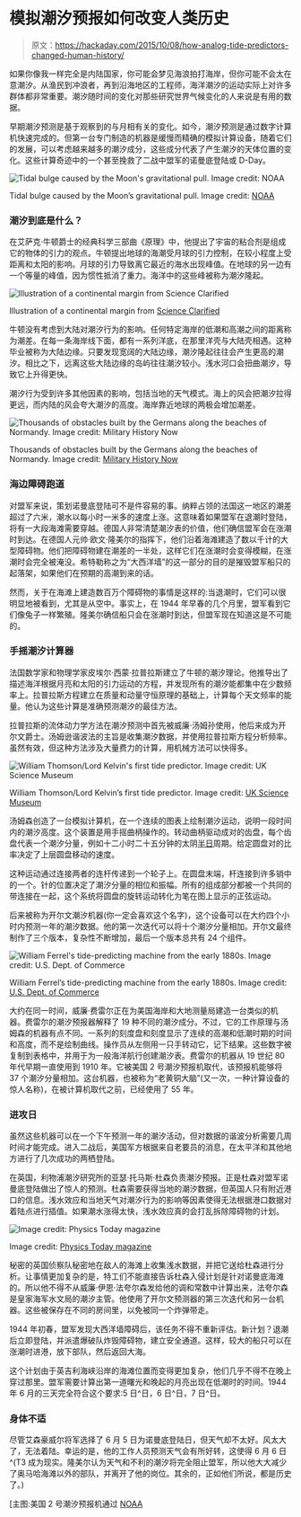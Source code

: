 # 模拟潮汐预报如何改变人类历史

> 原文：<https://hackaday.com/2015/10/08/how-analog-tide-predictors-changed-human-history/>

如果你像我一样完全是内陆国家，你可能会梦见海浪拍打海岸，但你可能不会太在意潮汐。从渔民到冲浪者，再到沿海地区的工程师，海洋潮汐的运动实际上对许多群体都非常重要。潮汐随时间的变化对那些研究世界气候变化的人来说是有用的数据。

早期潮汐预测是基于观察到的与月相有关的变化。如今，潮汐预测是通过数字计算机快速完成的。但第一台专门制造的机器是缓慢而精确的模拟计算设备，随着它们的发展，可以考虑越来越多的潮汐成分，这些成分代表了产生潮汐的天体位置的变化。这些计算奇迹中的一个甚至挽救了二战中盟军的诺曼底登陆或 D-Day。

![Tidal bulge caused by the Moon's gravitational pull. Image credit: NOAA](img/7b8320f67179415e398edb5a77579a10.png)

Tidal bulge caused by the Moon’s gravitational pull. Image credit: [NOAA](http://oceanservice.noaa.gov/education/kits/tides/tides03_gravity.html)

### 潮汐到底是什么？

在艾萨克·牛顿爵士的经典科学三部曲《原理》中，他提出了宇宙的粘合剂是组成它的物体的引力的观点。牛顿提出地球的海潮受月球的引力控制，在较小程度上受距离和太阳的影响。月球的引力导致离它最近的海水出现峰值。在地球的另一边有一个等量的峰值，因为惯性抵消了重力。海洋中的这些峰被称为潮汐隆起。

![Illustration of a continental margin from Science Clarified](img/1b9660c077766d380d0f1de1f4f38fa3.png)

Illustration of a continental margin from [Science Clarified](http://www.scienceclarified.com/landforms/Basins-to-Dunes/Continental-Margin.html)

牛顿没有考虑到大陆对潮汐行为的影响。任何特定海岸的低潮和高潮之间的距离称为潮差。在每一条海岸线下面，都有一系列洋底，在那里洋壳与大陆壳相遇。这种毕业被称为大陆边缘。只要发现宽阔的大陆边缘，潮汐隆起往往会产生更高的潮汐。相比之下，远离这些大陆边缘的岛屿往往潮汐较小。浅水河口会扭曲潮汐，导致它上升得更快。

潮汐行为受到许多其他因素的影响，包括当地的天气模式。海上的风会把潮汐拉得更远，而内陆的风会夸大潮汐的高度。海岸靠近地球的两极会增加潮差。

![Thousands of obstacles built by the Germans along the beaches of Normandy. Image credit: Military History Now](img/6ebf90de5c7bbba84a2ba2171fbdb1b9.png)

Thousands of obstacles built by the Germans along the beaches of Normandy. Image credit: [Military History Now](https://i2.wp.com/militaryhistorynow.com/wp-content/uploads/2014/06/Bundesarchiv_Bild_101I-719-0243-33_Atlantikwall_Inspektion_Erwin_Rommel_mit_Offizieren.jpg)

### 海边障碍跑道

对盟军来说，策划诺曼底登陆可不是件容易的事。纳粹占领的法国这一地区的潮差超过了六米，潮水以每小时一米多的速度上涨。这意味着如果盟军在退潮时登陆，将有一大段海滩需要穿越。德国人非常清楚潮汐表的价值，他们确信盟军会在涨潮时到达。在德国人元帅·欧文·隆美尔的指挥下，他们沿着海滩建造了数以千计的大型障碍物。他们把障碍物建在潮差的一半处，这样它们在涨潮时会变得模糊，在涨潮时会完全被淹没。希特勒称之为“大西洋墙”的这一部分的目的是摧毁盟军船只的起落架，如果他们在预期的高潮到来的话。

然而，关于在海滩上建造数百万个障碍物的事情是这样的:当退潮时，它们可以很明显地被看到，尤其是从空中。事实上，在 1944 年早春的几个月里，盟军看到它们像兔子一样繁殖。隆美尔确信船只会在涨潮时到达，但盟军现在知道这是不可能的。

### 手摇潮汐计算器

法国数学家和物理学家皮埃尔·西蒙·拉普拉斯建立了牛顿的潮汐理论。他推导出了描述海洋根据月亮和太阳的引力运动的方程，并发现所有的潮汐能都集中在少数频率上。拉普拉斯方程建立在质量和动量守恒原理的基础上，计算每个天文频率的能量。他认为这些计算是准确预测潮汐的最佳方法。

拉普拉斯的流体动力学方法在潮汐预测中首先被威廉·汤姆孙使用，他后来成为开尔文爵士。汤姆逊谐波法的主旨是收集潮汐数据，并使用拉普拉斯方程分析频率。虽然有效，但这种方法涉及大量费力的计算，用机械方法可以快得多。

![William Thomson/Lord Kelvin's first tide predictor. Image credit: UK Science Museum](img/321fe64c3d3d632dd4dd6627eeec01a8.png)

William Thomson/Lord Kelvin’s first tide predictor. Image credit: [UK Science Museum](http://www.sciencemuseum.org.img/ManualSSPL/10300041.aspx)

汤姆森创造了一台模拟计算机，在一个连续的图表上绘制潮汐运动，说明一段时间内的潮汐高度。这个装置是用手摇曲柄操作的。转动曲柄驱动成对的齿盘，每个齿盘代表一个潮汐分量，例如十二小时二十五分钟的太阴[半日](http://oceanservice.noaa.gov/education/kits/tides/tides07_cycles.html)周期。给定圆盘对的比率决定了上层圆盘移动的速度。

这种运动通过连接两者的连杆传递到一个轮子上。在圆盘末端，杆连接到许多销中的一个。针的位置决定了潮汐分量的相位和振幅。所有的组成部分都被一个共同的带连接在一起，这个系统将圆盘的旋转运动转化为笔在图上显示的正弦运动。

后来被称为开尔文潮汐机器(你一定会喜欢这个名字)，这个设备可以在大约四个小时内预测一年的潮汐数据。他的第一次迭代可以将十个潮汐分量相加。开尔文最终制作了三个版本，复杂性不断增加，最后一个版本总共有 24 个组件。

![William Ferrel's tide-predicting machine from the early 1880s. Image credit: U.S. Dept. of Commerce](img/8f229baad54c8c06ef00a9980e94ac6e.png)

William Ferrel’s tide-predicting machine from the early 1880s. Image credit: [U.S. Dept. of Commerce](https://commons.wikimedia.org/wiki/File:099-ferreltpm.jpg#/media/File:099-ferreltpm.jpg)

大约在同一时间，威廉·费雷尔正在为美国海岸和大地测量局建造一台类似的机器。费雷尔的潮汐预报器解释了 19 种不同的潮汐成分。不过，它的工作原理与汤姆森的机器有点不同。一系列的刻度盘和刻度显示了连续的高潮和低潮时期的时间和高度，而不是绘制曲线。操作员从左侧用一只手转动它，记下结果。这些数字被复制到表格中，并用于为一般海洋航行创建潮汐表。费雷尔的机器从 19 世纪 80 年代早期一直使用到 1910 年。它被美国 2 号潮汐预报机取代，该预报机能够将 37 个潮汐分量相加。这台机器，也被称为“老黄铜大脑”(又一次，一种计算设备的惊人名称)，在被计算机取代之前，已经使用了 55 年。

### 进攻日

虽然这些机器可以在一个下午预测一年的潮汐活动，但对数据的谐波分析需要几周时间才能完成。进入二战后，美国军方根据来自老要员的消息，在太平洋和其他地方进行了几次成功的两栖登陆。

在英国，利物浦潮汐研究所的亚瑟·托马斯·杜森负责潮汐预报。正是杜森对盟军诺曼底登陆做出了惊人的预测。杜森需要获得当地的潮汐数据，但英国人只有附近港口的信息。浅水效应和当地天气对潮汐行为的影响等因素使得无法根据港口数据对着陆点进行插值。如果潮水涨得太快，浅水效应真的会打乱拆除障碍物的计划。

![Image credit: Physics Today magazine](img/1c8e340e1f40aaed1d5499eaca64255b.png)

Image credit: [Physics Today magazine](http://scitation.aip.org/content/aip/magazine/physicstoday/article/64/9/10.1063/PT.3.1257)

秘密的英国侦察队秘密地在敌人的海滩上收集浅水数据，并把它送给杜森进行分析。让事情更加复杂的是，特工们不能直接告诉杜森入侵计划是针对诺曼底海滩的。所以他不得不从威廉·伊恩·法夸尔森发给他的调和常数中计算出来，法夸尔森是皇家海军水文局的潮汐主管。他使用了开尔文预测器的第三次迭代和另一台机器。这些被保存在不同的房间里，以免被同一个炸弹带走。

1944 年初春，盟军发现大西洋墙障碍后，该任务不得不重新评估。新计划？退潮后立即登陆，并派遣爆破队炸毁障碍物，建立安全通道。这样，较大的船只可以在涨潮时进港，放下部队，然后返回大海。

这个计划由于英吉利海峡沿岸的海滩位置而变得更加复杂，他们几乎不得不在晚上穿过那里。盟军需要计算出第一道曙光和晚起的月亮出现在低潮时的时间。1944 年 6 月的三天完全符合这个要求:5 日^日，6 日^日，7 日^日。

### 身体不适

尽管艾森豪威尔将军选择了 6 月 5 日为诺曼底登陆日，但天气却不太好。风太大了，无法着陆。幸运的是，他的工作人员预测天气会有所好转，这使得 6 月 6 日^(T3 成为现实。隆美尔认为天气和不利的潮汐将完全阻止盟军，所以他大大减少了奥马哈海滩以外的部队，并离开了他的岗位。其余的，正如他们所说，都是历史了。)

[主图:美国 2 号潮汐预报机通过 [NOAA](https://tidesandcurrents.noaa.gov/predma2.html)